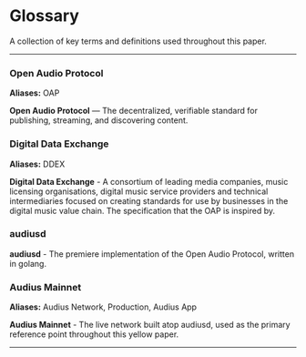 # Glossary

A collection of key terms and definitions used throughout this paper.

---

### Open Audio Protocol
**Aliases:** OAP

**Open Audio Protocol** — The decentralized, verifiable standard for publishing, streaming, and discovering content.

### Digital Data Exchange
**Aliases:** DDEX

**Digital Data Exchange** - A consortium of leading media companies, music licensing organisations, digital music service providers and technical intermediaries focused on creating standards for use by businesses in the digital music value chain. The specification that the OAP is inspired by.

### audiusd
**audiusd** - The premiere implementation of the Open Audio Protocol, written in golang.

### Audius Mainnet
**Aliases:** Audius Network, Production, Audius App

**Audius Mainnet** - The live network built atop audiusd, used as the primary reference point throughout this yellow paper.

---
